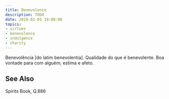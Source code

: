 ```yaml
---
title: Benevolence
description: TODO
date: 2019-02-01 19:00:00
topics: 
- virtues
- benevolence
- indulgence
- charity
---
```


Benevolência [do latim benevolentia]. Qualidade do que é benevolente. Boa vontade para com alguém; estima e afeto.


## See Also
Spirits Book, Q.886


